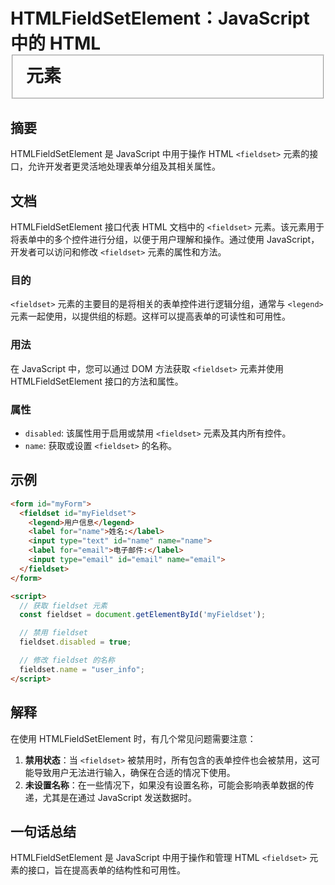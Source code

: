 <!--
Meta Description: # HTMLFieldSetElement：JavaScript 中的 HTML <fieldset> 元素 ## 摘要 HTMLFieldSetElement 是 JavaScript 中用于操作 HTML `<fieldset>` 元素的接口，允许开发者更灵活地处理表单分组及其相关属性。 ## ...
Meta Keywords: fieldset, name, htmlfieldsetelement, javascript, html
-->

# HTMLFieldSetElement：JavaScript 中的 HTML <fieldset> 元素

## 摘要
HTMLFieldSetElement 是 JavaScript 中用于操作 HTML `<fieldset>` 元素的接口，允许开发者更灵活地处理表单分组及其相关属性。

## 文档
HTMLFieldSetElement 接口代表 HTML 文档中的 `<fieldset>` 元素。该元素用于将表单中的多个控件进行分组，以便于用户理解和操作。通过使用 JavaScript，开发者可以访问和修改 `<fieldset>` 元素的属性和方法。

### 目的
`<fieldset>` 元素的主要目的是将相关的表单控件进行逻辑分组，通常与 `<legend>` 元素一起使用，以提供组的标题。这样可以提高表单的可读性和可用性。

### 用法
在 JavaScript 中，您可以通过 DOM 方法获取 `<fieldset>` 元素并使用 HTMLFieldSetElement 接口的方法和属性。

### 属性
- `disabled`: 该属性用于启用或禁用 `<fieldset>` 元素及其内所有控件。
- `name`: 获取或设置 `<fieldset>` 的名称。

## 示例
```html
<form id="myForm">
  <fieldset id="myFieldset">
    <legend>用户信息</legend>
    <label for="name">姓名:</label>
    <input type="text" id="name" name="name">
    <label for="email">电子邮件:</label>
    <input type="email" id="email" name="email">
  </fieldset>
</form>

<script>
  // 获取 fieldset 元素
  const fieldset = document.getElementById('myFieldset');

  // 禁用 fieldset
  fieldset.disabled = true;

  // 修改 fieldset 的名称
  fieldset.name = "user_info";
</script>
```

## 解释
在使用 HTMLFieldSetElement 时，有几个常见问题需要注意：
1. **禁用状态**：当 `<fieldset>` 被禁用时，所有包含的表单控件也会被禁用，这可能导致用户无法进行输入，确保在合适的情况下使用。
2. **未设置名称**：在一些情况下，如果没有设置名称，可能会影响表单数据的传递，尤其是在通过 JavaScript 发送数据时。

## 一句话总结
HTMLFieldSetElement 是 JavaScript 中用于操作和管理 HTML `<fieldset>` 元素的接口，旨在提高表单的结构性和可用性。